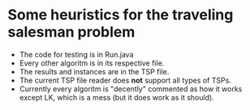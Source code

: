 # Some heuristics for the traveling salesman problem
* The code for testing is in Run.java
* Every other algoritm is in its respective file.
* The results and instances are in the TSP file.
* The current TSP file reader does **not** support all types of TSPs.
* Currently every algoritm is "decently" commented as how it works except LK, which is a mess (but it does work as it should).
